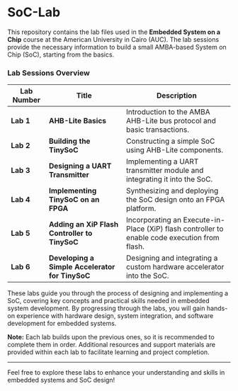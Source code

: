 # SoC-Lab
This repository contains the lab files used in the **Embedded System on a Chip** course at the American University in Cairo (AUC). The lab sessions provide the necessary information to build a small AMBA-based System on Chip (SoC), starting from the basics.

### Lab Sessions Overview

| **Lab Number** | **Title**                                           | **Description**                                                                                   |
|----------------|-----------------------------------------------------|---------------------------------------------------------------------------------------------------|
| **Lab 1**      | **AHB-Lite Basics**                                 | Introduction to the AMBA AHB-Lite bus protocol and basic transactions.                            |
| **Lab 2**      | **Building the TinySoC**                            | Constructing a simple SoC using AHB-Lite components.                                              |
| **Lab 3**      | **Designing a UART Transmitter**                    | Implementing a UART transmitter module and integrating it into the SoC.                           |
| **Lab 4**      | **Implementing TinySoC on an FPGA**                 | Synthesizing and deploying the SoC design onto an FPGA platform.                                  |
| **Lab 5**      | **Adding an XiP Flash Controller to TinySoC**       | Incorporating an Execute-in-Place (XiP) flash controller to enable code execution from flash.     |
| **Lab 6**      | **Developing a Simple Accelerator for TinySoC**       | Designing and integrating a custom hardware accelerator into the SoC.                             |

These labs guide you through the process of designing and implementing a SoC, covering key concepts and practical skills needed in embedded system development. By progressing through the labs, you will gain hands-on experience with hardware design, system integration, and software development for embedded systems.

**Note:** Each lab builds upon the previous ones, so it is recommended to complete them in order. Additional resources and support materials are provided within each lab to facilitate learning and project completion.

---

Feel free to explore these labs to enhance your understanding and skills in embedded systems and SoC design!
